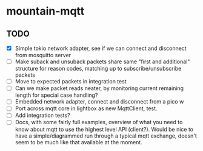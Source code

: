 # mountain-mqtt

## TODO

- [x] Simple tokio network adapter, see if we can connect and disconnect from mosquitto server
- [ ] Make suback and unsuback packets share same "first and additional" structure for reason codes, matching up to subscribe/unsubscribe packets
- [ ] Move to expected packets in integration test
- [ ] Can we make packet reads neater, by monitoring current remaining length for special case handling?
- [ ] Embedded network adapter, connect and disconnect from a pico w
- [ ] Port across mqtt core in lightbox as new MqttClient, test.
- [ ] Add integration tests?
- [ ] Docs, with some fairly full examples, overview of what you need to know about mqtt to use the highest level API (client?). Would be nice to have a simple/diagrammed run through a typical mqtt exchange, doesn't seem to be much like that available at the moment.
